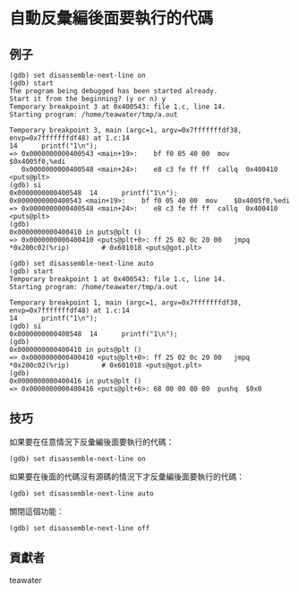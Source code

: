 # 自動反彙編後面要執行的代碼

## 例子
    (gdb) set disassemble-next-line on
    (gdb) start 
    The program being debugged has been started already.
    Start it from the beginning? (y or n) y
    Temporary breakpoint 3 at 0x400543: file 1.c, line 14.
    Starting program: /home/teawater/tmp/a.out 

    Temporary breakpoint 3, main (argc=1, argv=0x7fffffffdf38, envp=0x7fffffffdf48) at 1.c:14
    14      printf("1\n");
    => 0x0000000000400543 <main+19>:    bf f0 05 40 00  mov    $0x4005f0,%edi
       0x0000000000400548 <main+24>:    e8 c3 fe ff ff  callq  0x400410 <puts@plt>
    (gdb) si
    0x0000000000400548  14      printf("1\n");
    0x0000000000400543 <main+19>:    bf f0 05 40 00  mov    $0x4005f0,%edi
    => 0x0000000000400548 <main+24>:    e8 c3 fe ff ff  callq  0x400410 <puts@plt>
    (gdb) 
    0x0000000000400410 in puts@plt ()
    => 0x0000000000400410 <puts@plt+0>: ff 25 02 0c 20 00   jmpq   *0x200c02(%rip)        # 0x601018 <puts@got.plt>

    (gdb) set disassemble-next-line auto 
    (gdb) start 
    Temporary breakpoint 1 at 0x400543: file 1.c, line 14.
    Starting program: /home/teawater/tmp/a.out 

    Temporary breakpoint 1, main (argc=1, argv=0x7fffffffdf38, envp=0x7fffffffdf48) at 1.c:14
    14      printf("1\n");
    (gdb) si
    0x0000000000400548  14      printf("1\n");
    (gdb) 
    0x0000000000400410 in puts@plt ()
    => 0x0000000000400410 <puts@plt+0>: ff 25 02 0c 20 00   jmpq   *0x200c02(%rip)        # 0x601018 <puts@got.plt>
    (gdb) 
    0x0000000000400416 in puts@plt ()
    => 0x0000000000400416 <puts@plt+6>: 68 00 00 00 00  pushq  $0x0

## 技巧

如果要在任意情況下反彙編後面要執行的代碼：

    (gdb) set disassemble-next-line on

如果要在後面的代碼沒有源碼的情況下才反彙編後面要執行的代碼：

    (gdb) set disassemble-next-line auto

關閉這個功能：

    (gdb) set disassemble-next-line off

## 貢獻者

teawater